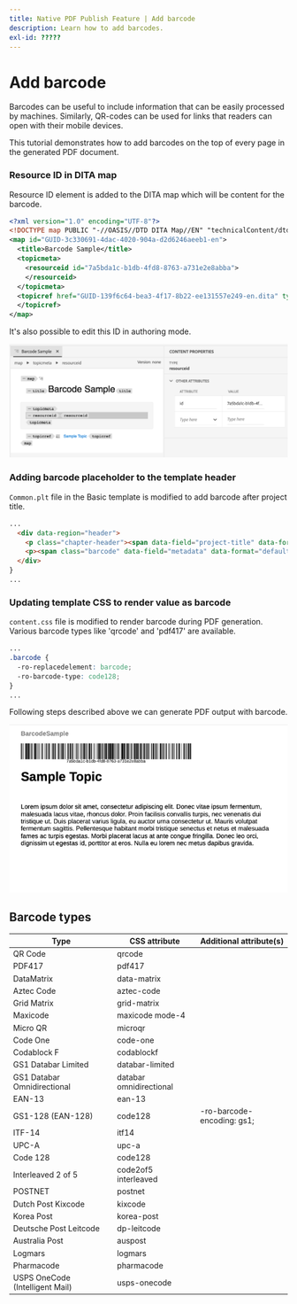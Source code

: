 ```yaml
---
title: Native PDF Publish Feature | Add barcode
description: Learn how to add barcodes.
exl-id: ?????
---
```

# Add barcode 

Barcodes can be useful to include information that can be easily processed by machines. Similarly, QR-codes can be used for links that readers can open with their mobile devices. 

This tutorial demonstrates how to add barcodes on the top of every page in the generated PDF document. 


### Resource ID in DITA map

Resource ID element is added to the DITA map which will be content for the barcode. 

```xml
<?xml version="1.0" encoding="UTF-8"?>
<!DOCTYPE map PUBLIC "-//OASIS//DTD DITA Map//EN" "technicalContent/dtd/map.dtd">
<map id="GUID-3c330691-4dac-4020-904a-d2d6246aeeb1-en">
  <title>Barcode Sample</title>
  <topicmeta>
    <resourceid id="7a5bda1c-b1db-4fd8-8763-a731e2e8abba">
    </resourceid>
  </topicmeta>
  <topicref href="GUID-139f6c64-bea3-4f17-8b22-ee131557e249-en.dita" type="topic">
  </topicref>
</map>  
```

It's also possible to edit this ID in authoring mode. 

<img src="./assets/barcode-map.png" alt="Sample output with barcode" width=700>


### Adding barcode placeholder to the template header

`Common.plt` file in the Basic template is modified to add barcode after project title.  

```html
...
  <div data-region="header">
    <p class="chapter-header"><span data-field="project-title" data-format="default">Project Title</span> </p>
    <p><span class="barcode" data-field="metadata" data-format="default" data-subtype="//resourceid/@id">Resource ID (barcode)</span></p>
  </div>
} 
...
```


### Updating template CSS to render value as barcode

`content.css` file is modified to render barcode during PDF generation. Various barcode types like 'qrcode' and 'pdf417' are available.  


```css
...
.barcode {
  -ro-replacedelement: barcode;
  -ro-barcode-type: code128;
}
...
```

Following steps described above we can generate PDF output with barcode. 

<img src="./assets/barcode-output-sample.png" alt="Sample output with barcode" width=700>


## Barcode types

| Type                            | CSS attribute           | Additional attribute(s)    |
| ------------------------------- | ----------------------- | -------------------------- |
| QR Code                         | qrcode                  |                            | 
| PDF417                          | pdf417                  |                            |
| DataMatrix                      | data-matrix             |                            |
| Aztec Code                      | aztec-code              |                            |
| Grid Matrix                     | grid-matrix             |                            |
| Maxicode                        | maxicode mode-4         |                            |
| Micro QR                        | microqr                 |                            |
| Code One                        | code-one                |                            |
| Codablock F                     | codablockf              |                            |
| GS1 Databar Limited             | databar-limited         |                            |
| GS1 Databar Omnidirectional     | databar omnidirectional |                            |
| EAN-13                          | ean-13                  |                            | 
| GS1-128 (EAN-128)               | code128                 | -ro-barcode-encoding: gs1; | 
| ITF-14                          | itf14                   |                            | 
| UPC-A                           | upc-a                   |                            | 
| Code 128                        | code128                 |                            | 
| Interleaved 2 of 5              | code2of5 interleaved    |                            | 
| POSTNET                         | postnet                 |                            | 
| Dutch Post Kixcode              | kixcode                 |                            | 
| Korea Post                      | korea-post              |                            | 
| Deutsche Post Leitcode          | dp-leitcode             |                            | 
| Australia Post                  | auspost                 |                            | 
| Logmars                         | logmars                 |                            | 
| Pharmacode                      | pharmacode              |                            | 
| USPS OneCode (Intelligent Mail) | usps-onecode            |                            | 



